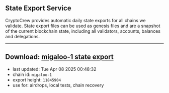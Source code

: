 ## State Export Service
CryptoCrew provides automatic daily state exports for all chains we validate. State export files can be used as genesis files and are a snapshot of the current blockchain state, including all validators, accounts, balances and delegations.

---
**Download: [migaloo-1 state export](https://dl-eu2.ccvalidators.com/SERVICE/migaloo/migaloo-1_export_11845904.json)**
---

- last updated: Tue Apr 08 2025 00:48:32
- chain id: `migaloo-1`
- export height: `11845904`
- use for: airdrops, local tests, chain recovery
